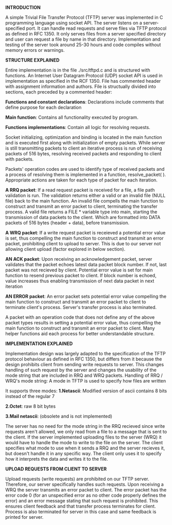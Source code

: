 **INTRODUCTION**

A simple Trivial File Transfer Protocol (TFTP) server was implemented in C programming language using socket API. The server listens on a server-specified port. It can handle read requests and serve files via TFTP protocol as defined in RFC 1350. It only serves files from a server specified directory and user can request a file by name in that directory. Implementation and testing of the server took around 25-30 hours and code compiles without memory errors or warnings.

**STRUCTURE EXPLAINED**

Entire implementation is in the file ./src/tftpd.c and is structured with functions. An Internet User Datagram Protocol (UDP) socket API is used in implementation as specified in the RCF 1350. File has commented header with assignment information and authors. File is structually divided into sections, each preceded by a commented header:

**Functions and constant declarations**: Declarations include comments that define purpose for each declaration

**Main function**: Contains all functionality executed by program.

**Functions implementations**: Contain all logic for resolving requests.

Socket initializing, optimization and binding is located in the main function and is executed first along with initialization of empty packets. While server is still transmitting packets to client an iterative process is run of receiving packets of 516 bytes, resolving received packets and responding to client with packets.

Packets' operation codes are used to identify type of received packets and a process of resolving them is implemented in a function, resolve_packet( ). Appropriate actions are taken for each type of packet for each iteration.

**A RRQ packet**: If a read request packet is received for a file, a file path validation is run. The validation returns either a valid or an invalid file (NULL file) back to the main function. An invalid file compells the main function to construct and transmit an error packet to client, terminating the transfer process. A valid file returns a FILE * variable type into main, starting the transmission of data packets to the client. Which are formatted into DATA packets of 516 bytes (header + data), before transmission.

**A WRQ packet**: If a write request packet is receieved a potential error value is set, thus compelling the main function to construct and transmit an error packet, prohibiting client to upload to server. This is due to our server not allowing client upload (factor explored in below section).

**AN ACK packet**: Upon receiving an acknowledgement packet, server validates that the packet echoes latest data packet block number. If not, last packet was not recieved by client. Potential error value is set for main function to resend previous packet to client. If block number is echoed, value increases thus enabling transmission of next data packet in next iteration

**AN ERROR packet**: An error packet sets potential error value compelling the main function to construct and transmit an error packet to client to terminate client's process. Server's transfer process is also terminated.

A packet with an operation code that does not define any of the above packet types results in setting a potential error value, thus compelling the main function to construct and transmit an error packet to client. Many helper functions aid each process for better understandable structure.

**IMPLEMENTATION EXPLAINED**

Implementation design was largely adapted to the specification of the TFTP protocol behaviour as defined in RFC 1350, but differs from it because the design prohibits client from sending write requests to server. This changes handling of such request by the server and changes the usability of the mode string that are included in RRQ and WRQ packets.
Handling of RRQ / WRQ's mode string:
A mode in TFTP is used to specify how files are written

It supports three modes:
**1.Netascii**: Modified version of ascii contains 8 bits instead of the regular 7

**2.Octet**: raw 8 bit bytes

**3.Mail netascii**: (obsolete and is not implemented)

The server has no need for the mode string in the RRQ recieved since write requests aren't allowed, we only read from a file to a message that is sent to the client. If the server implemented uploading files to the server (WRQ) it would have to handle the mode to write to the file on the server. The client specifies what mode to use when it sends a RRQ and the server recieves it, but doesn't handle it in any specific way. The client only uses it to specify how it interprets the data and writes it to the file.

**UPLOAD REQUESTS FROM CLIENT TO SERVER**

Upload requests (write requests) are prohibited on our TFTP server. Therefore, our server specifically handles such requests. Upon receiving a WRQ the server transmits an error packet to client. The error packet has the error code 0 (for an unspecified error as no other code properly defines the error) and an error message stating that such request is prohibited. This ensures client feedback and that transfer process terminates for client. Process is also terminated for server in this case and same feedback is printed for server.
